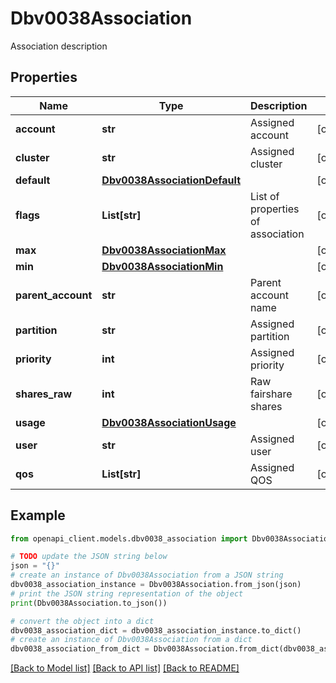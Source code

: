 # Dbv0038Association

Association description

## Properties

Name | Type | Description | Notes
------------ | ------------- | ------------- | -------------
**account** | **str** | Assigned account | [optional] 
**cluster** | **str** | Assigned cluster | [optional] 
**default** | [**Dbv0038AssociationDefault**](Dbv0038AssociationDefault.md) |  | [optional] 
**flags** | **List[str]** | List of properties of association | [optional] 
**max** | [**Dbv0038AssociationMax**](Dbv0038AssociationMax.md) |  | [optional] 
**min** | [**Dbv0038AssociationMin**](Dbv0038AssociationMin.md) |  | [optional] 
**parent_account** | **str** | Parent account name | [optional] 
**partition** | **str** | Assigned partition | [optional] 
**priority** | **int** | Assigned priority | [optional] 
**shares_raw** | **int** | Raw fairshare shares | [optional] 
**usage** | [**Dbv0038AssociationUsage**](Dbv0038AssociationUsage.md) |  | [optional] 
**user** | **str** | Assigned user | [optional] 
**qos** | **List[str]** | Assigned QOS | [optional] 

## Example

```python
from openapi_client.models.dbv0038_association import Dbv0038Association

# TODO update the JSON string below
json = "{}"
# create an instance of Dbv0038Association from a JSON string
dbv0038_association_instance = Dbv0038Association.from_json(json)
# print the JSON string representation of the object
print(Dbv0038Association.to_json())

# convert the object into a dict
dbv0038_association_dict = dbv0038_association_instance.to_dict()
# create an instance of Dbv0038Association from a dict
dbv0038_association_from_dict = Dbv0038Association.from_dict(dbv0038_association_dict)
```
[[Back to Model list]](../README.md#documentation-for-models) [[Back to API list]](../README.md#documentation-for-api-endpoints) [[Back to README]](../README.md)


